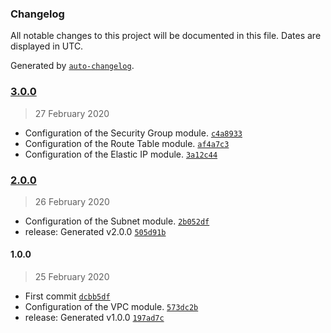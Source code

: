 ### Changelog

All notable changes to this project will be documented in this file. Dates are displayed in UTC.

Generated by [`auto-changelog`](https://github.com/CookPete/auto-changelog).

### [3.0.0](https://github.com/leandromoreirati/tf-module-network/compare/2.0.0...3.0.0)

> 27 February 2020

- Configuration of the Security Group module. [`c4a8933`](https://github.com/leandromoreirati/tf-module-network/commit/c4a89336d9ea68a9bf8ed3b8576a21190b3a61c0)
- Configuration of the Route Table module. [`af4a7c3`](https://github.com/leandromoreirati/tf-module-network/commit/af4a7c32e5e591321edb8e0a2bf92d5b98d3d594)
- Configuration of the Elastic IP module. [`3a12c44`](https://github.com/leandromoreirati/tf-module-network/commit/3a12c445fae56a8ed11db05377ee3c0507f96004)

### [2.0.0](https://github.com/leandromoreirati/tf-module-network/compare/1.0.0...2.0.0)

> 26 February 2020

- Configuration of the Subnet module. [`2b052df`](https://github.com/leandromoreirati/tf-module-network/commit/2b052dfccc4451ece1636268c5578cdce5a79afc)
- release: Generated v2.0.0 [`505d91b`](https://github.com/leandromoreirati/tf-module-network/commit/505d91b752cbbeb07dcc6e356abe626c9119fd8a)

#### 1.0.0

> 25 February 2020

- First commit [`dcbb5df`](https://github.com/leandromoreirati/tf-module-network/commit/dcbb5df1d4a778eed904a16ce3cfec121c439c84)
- Configuration of the VPC module. [`573dc2b`](https://github.com/leandromoreirati/tf-module-network/commit/573dc2b4af133c98a0e07383b153918d24938e3d)
- release: Generated v1.0.0 [`197ad7c`](https://github.com/leandromoreirati/tf-module-network/commit/197ad7cc6882233c4df57506f09c35a68f4dbf8f)
